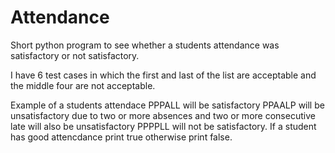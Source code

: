# Attendance
Short python program to see whether a students attendance was satisfactory or not satisfactory.

I have 6 test cases in which the first and last of the list are acceptable and the middle four are not acceptable.

Example of a students attendace PPPALL will be satisfactory PPAALP will be unsatisfactory due to two or more absences and two or more consecutive late will also be unsatisfactory
PPPPLL will not be satisfactory. If a student has good attencdance print true otherwise print false. 
